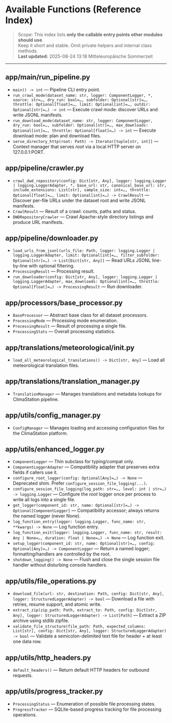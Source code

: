 # Available Functions (Reference Index)

> Scope: This index lists **only the callable entry points other modules should use**.  
> Keep it short and stable. Omit private helpers and internal class methods.  
> **Last updated:** 2025-08-24 13:18 Mitteleuropäische Sommerzeit

---

## app/main/run_pipeline.py
- `main() -> int` — Pipeline CLI entry point.
- `run_crawl_mode(dataset_name: str, logger: ComponentLogger, *, source: str=…, dry_run: bool=…, subfolder: Optional[str]=…, throttle: Optional[float]=…, limit: Optional[int]=…, outdir: Optional[str]=…) -> int` — Execute crawl mode: discover URLs and write JSONL manifests.
- `run_download_mode(dataset_name: str, logger: ComponentLogger, dry_run: bool=…, subfolder: Optional[str]=…, max_downloads: Optional[int]=…, throttle: Optional[float]=…) -> int` — Execute download mode: plan and download files.
- `serve_directory_http(root: Path) -> Iterator[tuple[str, int]]` — Context manager that serves *root* via a local HTTP server on 127.0.0.1:PORT.

## app/pipeline/crawler.py
- `crawl_dwd_repository(config: Dict[str, Any], logger: logging.Logger | logging.LoggerAdapter, *, base_url: str, canonical_base_url: str, include_extensions: List[str], sample_size: int=…, throttle: Optional[float]=…, limit: Optional[int]=…) -> CrawlResult` — Discover per-file URLs under the dataset root and write JSONL manifests.
- `CrawlResult` — Result of a crawl: counts, paths and status.
- `DWDRepositoryCrawler` — Crawl Apache-style directory listings and produce URL manifests.

## app/pipeline/downloader.py
- `load_urls_from_jsonl(urls_file: Path, logger: logging.Logger | logging.LoggerAdapter, limit: Optional[int]=…, filter_subfolder: Optional[str]=…) -> List[Dict[str, Any]]` — Read URLs JSONL line-by-line with optional filtering.
- `ProcessingResult` — Processing result.
- `run_downloader(config: Dict[str, Any], logger: logging.Logger | logging.LoggerAdapter, max_downloads: Optional[int]=…, throttle: Optional[float]=…) -> ProcessingResult` — Run downloader.

## app/processors/base_processor.py
- `BaseProcessor` — Abstract base class for all dataset processors.
- `ProcessingMode` — Processing mode enumeration.
- `ProcessingResult` — Result of processing a single file.
- `ProcessingStats` — Overall processing statistics.

## app/translations/meteorological/__init__.py
- `load_all_meteorological_translations() -> Dict[str, Any]` — Load all meteorological translation files.

## app/translations/translation_manager.py
- `TranslationManager` — Manages translations and metadata lookups for ClimaStation pipeline.

## app/utils/config_manager.py
- `ConfigManager` — Manages loading and accessing configuration files for the ClimaStation platform.

## app/utils/enhanced_logger.py
- `ComponentLogger` — Thin subclass for typing/compat only.
- `ComponentLoggerAdapter` — Compatibility adapter that preserves extra fields if callers use it.
- `configure_root_logger(config: Optional[Any]=…) -> None` — Deprecated shim. Prefer `configure_session_file_logging(...)`.
- `configure_session_file_logging(log_path: str=…, level: int | str=…) -> logging.Logger` — Configure the *root* logger once per process to write all logs into a single file.
- `get_logger(component_id: str, name: Optional[str]=…) -> Optional[ComponentLogger]` — Compatibility accessor; always returns the named logger (never None).
- `log_function_entry(logger: logging.Logger, func_name: str, **kwargs) -> None` — Log function entry.
- `log_function_exit(logger: logging.Logger, func_name: str, result: Any | None=…, duration: float | None=…) -> None` — Log function exit.
- `setup_logger(component_id: str, name: Optional[str]=…, config: Optional[Any]=…) -> ComponentLogger` — Return a named logger; formatting/handlers are controlled by the root.
- `shutdown_logging() -> None` — Flush and close the single session file handler without disturbing console handlers.

## app/utils/file_operations.py
- `download_file(url: str, destination: Path, config: Dict[str, Any], logger: StructuredLoggerAdapter) -> bool` — Download a file with retries, resume support, and atomic write.
- `extract_zip(zip_path: Path, extract_to: Path, config: Dict[str, Any], logger: StructuredLoggerAdapter) -> List[Path]` — Extract a ZIP archive using stdlib zipfile.
- `validate_file_structure(file_path: Path, expected_columns: List[str], config: Dict[str, Any], logger: StructuredLoggerAdapter) -> bool` — Validate a semicolon-delimited text file for header + at least one data row.

## app/utils/http_headers.py
- `default_headers()` — Return default HTTP headers for outbound requests.

## app/utils/progress_tracker.py
- `ProcessingStatus` — Enumeration of possible file processing states.
- `ProgressTracker` — SQLite-based progress tracking for file processing operations.
